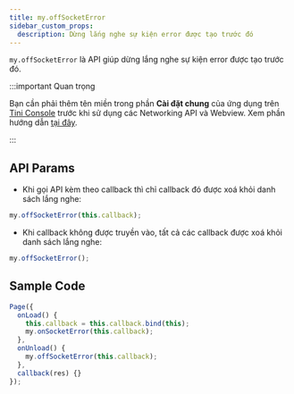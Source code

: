 ```yaml
---
title: my.offSocketError
sidebar_custom_props:
  description: Dừng lắng nghe sự kiện error được tạo trước đó
---
```


`my.offSocketError` là API giúp dừng lắng nghe sự kiện error được tạo trước đó.

:::important Quan trọng

Bạn cần phải thêm tên miền trong phần **Cài đặt chung** của ứng dụng trên [Tini Console](https://developer.tiki.vn/apps) trước khi sử dụng các Networking API và Webview. Xem phần hướng dẫn [tại đây](/docs/development/tini-console/whitelist-domains).

:::

## API Params

- Khi gọi API kèm theo callback thì chỉ callback đó được xoá khỏi danh sách lắng nghe:

```js
my.offSocketError(this.callback);
```

- Khi callback không được truyền vào, tất cả các callback được xoá khỏi danh sách lắng nghe:

```js
my.offSocketError();
```

## Sample Code

```js
Page({
  onLoad() {
    this.callback = this.callback.bind(this);
    my.onSocketError(this.callback);
  },
  onUnload() {
    my.offSocketError(this.callback);
  },
  callback(res) {}
});
```
